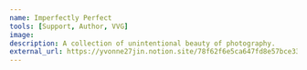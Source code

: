 ```yaml
---
name: Imperfectly Perfect
tools: [Support, Author, VVG]
image:
description: A collection of unintentional beauty of photography.
external_url: https://yvonne27jin.notion.site/78f62f6e5ca647fd8e57bce33c9584d3?v=c39b348ecc754f62acbb3cd1a7b47c1f
---
```

